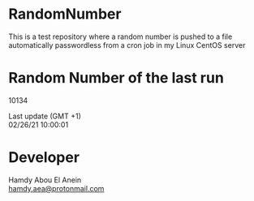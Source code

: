 # RandomNumber    
This is a test repository where a random number is pushed to a file automatically passwordless from a cron job in my Linux CentOS server    
# Random Number of the last run   
10134
      
Last update (GMT +1)    
02/26/21 10:00:01
# Developer    
Hamdy Abou El Anein   
hamdy.aea@protonmail.com
